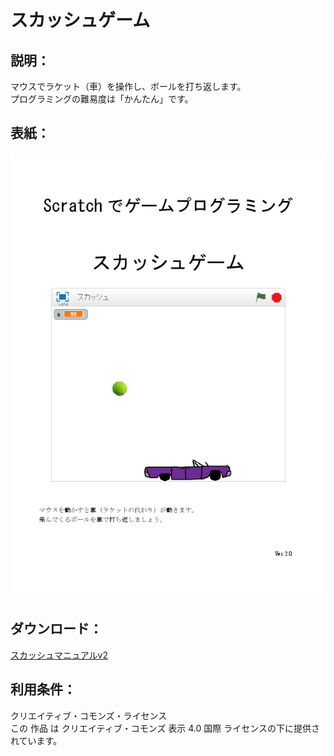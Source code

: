 # スカッシュゲーム

## 説明：
マウスでラケット（車）を操作し、ボールを打ち返します。  
プログラミングの難易度は「かんたん」です。  

## 表紙：
![](スカッシュマニュアルv2.png)  

## ダウンロード：
[スカッシュマニュアルv2](スカッシュマニュアルv2.docx)  

## 利用条件：
クリエイティブ・コモンズ・ライセンス  
この 作品 は クリエイティブ・コモンズ 表示 4.0 国際 ライセンスの下に提供されています。  

